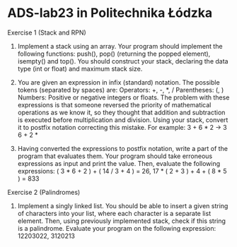 # ADS-lab23 in Politechnika Łódzka

Exercise 1 (Stack and RPN)
1. Implement a stack using an array. Your program should implement the following functions: push(), pop() (returning the popped element), isempty() and top(). You should construct your stack, declaring the data type (int or float) and maximum stack size.

2. You are given an expression in infix (standard) notation. The possible tokens (separated by spaces) are:
Operators: +, -, *, /
Parentheses: (, )
Numbers: Positive or negative integers or floats.
The problem with these expressions is that someone reversed the priority of mathematical operations as we know it, so they thought that addition and subtraction is executed before multiplication and division. Using your stack, convert it to postfix notation correcting this mistake. For example:
3 + 6 * 2 -> 3 6 + 2 *

3. Having converted the expressions to postfix notation, write a part of the program that evaluates them. Your program should take erroneous expressions as input and print the value.
Then, evaluate the following expressions:
( 3 * 6 + 2 ) + ( 14 / 3 + 4 ) = 26,
17 * ( 2 + 3 ) + 4 + ( 8 * 5 ) = 833
   
Exercise 2 (Palindromes)
1. Implement a singly linked list. You should be able to insert a given string of characters into your list, where each character is a separate list element. Then, using previously implemented stack, check if this string is a palindrome.
Evaluate your program on the following expression:
12203022, 3120213
